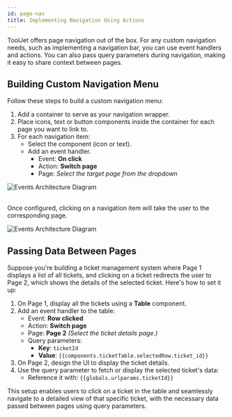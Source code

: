 ```yaml
---
id: page-nav
title: Implementing Navigation Using Actions
---
```


ToolJet offers page navigation out of the box. For any custom navigation needs, such as implementing a navigation bar, you can use event handlers and actions. You can also pass query parameters during navigation, making it easy to share context between pages. 

## Building Custom Navigation Menu

Follow these steps to build a custom navigation menu:

1. Add a container to serve as your navigation wrapper.
2. Place icons, text or button components inside the container for each page you want to link to.
3. For each navigation item:
    - Select the component (icon or text).
    - Add an event handler.
        - Event: **On click**
        - Action: **Switch page**
        - Page: *Select the target page from the dropdown*

<img className="screenshot-full img-full" src="/img/app-builder/events/page-nav/nav-bar.png" alt="Events Architecture Diagram"/> <br/><br/>

Once configured, clicking on a navigation item will take the user to the corresponding page.

<img className="screenshot-full img-full" src="/img/app-builder/events/page-nav/nav-dig.png" alt="Events Architecture Diagram"/>

## Passing Data Between Pages

Suppose you're building a ticket management system where Page 1 displays a list of all tickets, and clicking on a ticket redirects the user to Page 2, which shows the details of the selected ticket. Here's how to set it up:

1. On Page 1, display all the tickets using a **Table** component.
2. Add an event handler to the table:
    - Event: **Row clicked**
    - Action: **Switch page**
    - Page: **Page 2** *(Select the ticket details page.)*
    - Query parameters:
        - **Key**: `ticketId`
        - **Value**: `{{components.ticketTable.selectedRow.ticket_id}}`
3. On Page 2, design the UI to display the ticket details.
4. Use the query parameter to fetch or display the selected ticket's data:
    - Reference it with: `{{globals.urlparams.ticketId}}`

This setup enables users to click on a ticket in the table and seamlessly navigate to a detailed view of that specific ticket, with the necessary data passed between pages using query parameters.